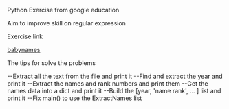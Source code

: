 Python Exercise from google education

Aim to improve skill on regular expression

Exercise link

[babynames](https://developers.google.com/edu/python/exercises/baby-names#part-a)

The tips for solve the problems

--Extract all the text from the file and print it
--Find and extract the year and print it
--Extract the names and rank numbers and print them
--Get the names data into a dict and print it
--Build the [year, 'name rank', ... ] list and print it
--Fix main() to use the ExtractNames list

